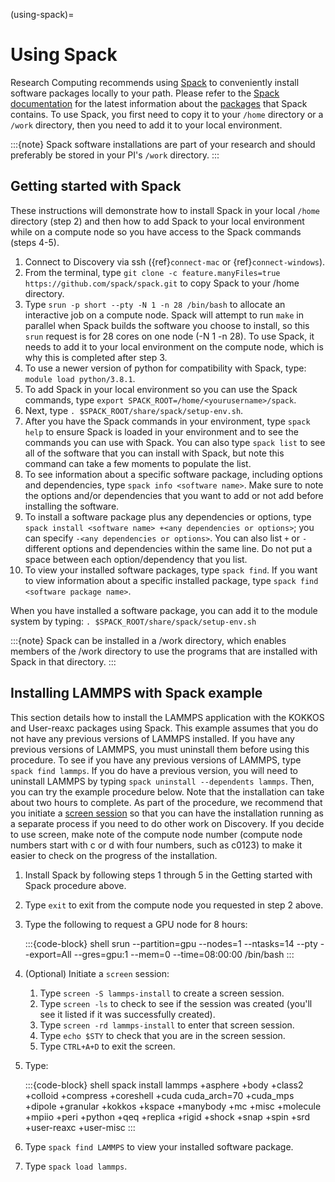(using-spack)=

# Using Spack

Research Computing recommends using [Spack] to conveniently install software packages locally to your path. Please refer to the [Spack documentation] for the latest information about the [packages] that Spack contains. To use Spack, you first need to copy it to your `/home` directory or a `/work` directory, then you need to add it to your local environment.

:::{note}
Spack software installations are part of your research and should preferably be stored in your PI's `/work` directory.
:::

## Getting started with Spack

These instructions will demonstrate how to install Spack in your local `/home` directory (step 2) and then how to add Spack to your local environment while on a compute node so you have access to the Spack commands (steps 4-5).

1. Connect to Discovery via ssh ({ref}`connect-mac` or {ref}`connect-windows`).
1. From the terminal, type `git clone -c feature.manyFiles=true https://github.com/spack/spack.git` to copy Spack to your /home directory.
1. Type `srun -p short --pty -N 1 -n 28 /bin/bash` to allocate an interactive job on a compute node. Spack will attempt to run `make` in parallel when Spack builds the software you choose to install, so this `srun` request is for 28 cores on one node (-N 1 -n 28). To use Spack, it needs to add it to your local environment on the compute node, which is why this is completed after step 3.
1. To use a newer version of python for compatibility with Spack, type: `module load python/3.8.1`.
1. To add Spack in your local environment so you can use the Spack commands, type `export SPACK_ROOT=/home/<yourusername>/spack`.
1. Next, type `. $SPACK_ROOT/share/spack/setup-env.sh`.
1. After you have the Spack commands in your environment, type `spack help` to ensure Spack is loaded in your environment and to see the commands you can use with Spack. You can also type `spack list` to see all of the software that you can install with Spack, but note this command can take a few moments to populate the list.
1. To see information about a specific software package, including options and dependencies, type `spack info <software name>`. Make sure to note the options and/or dependencies that you want to add or not add before installing the software.
1. To install a software package plus any dependencies or options, type `spack install <software name> +<any dependencies or options>`; you can specify `-<any dependencies or options>`. You can also list `+` or `-` different options and dependencies within the same line. Do not put a space between each option/dependency that you list.
1. To view your installed software packages, type `spack find`. If you want to view information about a specific installed package, type `spack find <software package name>`.

When you have installed a software package, you can add it to the module system by typing:
`. $SPACK_ROOT/share/spack/setup-env.sh`

:::{note}
Spack can be installed in a /work directory, which enables members of the /work directory to use the programs that are installed with Spack in that directory.
:::

## Installing LAMMPS with Spack example

This section details how to install the LAMMPS application with the KOKKOS and User-reaxc packages using Spack. This example assumes that you do not have any previous versions of LAMMPS installed. If you have any previous versions of LAMMPS, you must uninstall them before using this procedure. To see if you have any previous versions of LAMMPS, type `spack find lammps`. If you do have a previous version, you will need to uninstall LAMMPS by typing `spack uninstall --dependents lammps`. Then, you can try the example procedure below. Note that the installation can take about two hours to complete. As part of the procedure, we recommend that you initiate a [screen session] so that you can have the installation running as a separate process if you need to do other work on Discovery. If you decide to use screen, make note of the compute node number (compute node numbers start with c or d with four numbers, such as c0123) to make it easier to check on the progress of the installation.

1. Install Spack by following steps 1 through 5 in the Getting started with Spack procedure above.

1. Type `exit` to exit from the compute node you requested in step 2 above.

1. Type the following to request a GPU node for 8 hours:

   :::{code-block} shell
   srun --partition=gpu --nodes=1 --ntasks=14 --pty --export=All --gres=gpu:1 --mem=0 --time=08:00:00 /bin/bash
   :::

1. (Optional) Initiate a `screen` session:

   1. Type `screen -S lammps-install` to create a screen session.
   1. Type `screen -ls` to check to see if the session was created (you'll see it listed if it was successfully created).
   1. Type `screen -rd lammps-install` to enter that screen session.
   1. Type `echo $STY` to check that you are in the screen session.
   1. Type `CTRL+A+D` to exit the screen.

1. Type:

   :::{code-block} shell
   spack install lammps +asphere +body +class2 +colloid +compress +coreshell +cuda cuda_arch=70 +cuda_mps +dipole +granular +kokkos +kspace +manybody +mc +misc +molecule +mpiio +peri +python +qeq +replica +rigid +shock +snap +spin +srd +user-reaxc +user-misc
   :::

1. Type `spack find LAMMPS` to view your installed software package.

1. Type `spack load lammps`.

[screen session]: https://www.gnu.org/software/screen/
[Spack]: https://spack.io/
[Spack documentation]: https://spack.readthedocs.io/en/latest/index.html
[packages]: https://spack.readthedocs.io/en/latest/package_list.html#package-list
